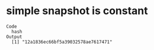 # simple snapshot is constant

    Code
      hash
    Output
      [1] "12a1836ec66bf5a39032578ae7617471"

